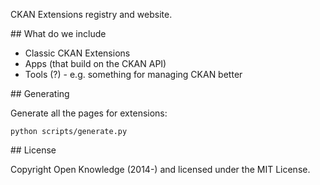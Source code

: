 CKAN Extensions registry and website.

## What do we include

* Classic CKAN Extensions
* Apps (that build on the CKAN API)
* Tools (?) - e.g. something for managing CKAN better

## Generating

Generate all the pages for extensions:

```
python scripts/generate.py
```

## License

Copyright Open Knowledge (2014-) and licensed under the MIT License.

